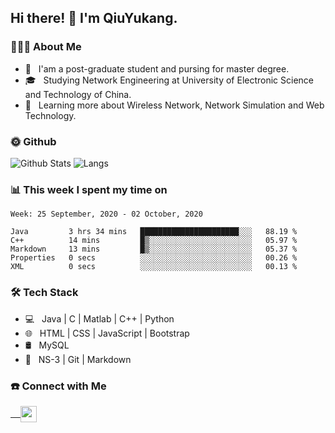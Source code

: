 <h2> Hi there! 👋 I'm QiuYukang.</h2>

<h3> 👨🏻‍💻 About Me </h3>

- 💼 &nbsp; I'am a post-graduate student and pursing for master degree.
- 🎓 &nbsp; Studying Network Engineering at University of Electronic Science and Technology of China.
- 🌱 &nbsp; Learning more about Wireless Network, Network Simulation and Web Technology.

<h3> 🌞 Github</h3>

![Github Stats](https://github-readme-stats-beta-lovat.vercel.app/api?username=QiuYukang&count_private=true&show_icons=true&hide=stars)
![Langs](https://github-readme-stats-beta-lovat.vercel.app/api/top-langs/?username=QiuYukang&count_private=true&layout=compact)

<h3> 📊 This week I spent my time on</h3>

<!--START_SECTION:waka-->
```text
Week: 25 September, 2020 - 02 October, 2020

Java         3 hrs 34 mins   ██████████████████████░░░   88.19 % 
C++          14 mins         █▒░░░░░░░░░░░░░░░░░░░░░░░   05.97 % 
Markdown     13 mins         █▒░░░░░░░░░░░░░░░░░░░░░░░   05.37 % 
Properties   0 secs          ░░░░░░░░░░░░░░░░░░░░░░░░░   00.26 % 
XML          0 secs          ░░░░░░░░░░░░░░░░░░░░░░░░░   00.13 % 
```
<!--END_SECTION:waka-->

<h3>🛠 Tech Stack</h3>

- 💻 &nbsp; Java | C | Matlab | C++ | Python
- 🌐 &nbsp; HTML | CSS | JavaScript | Bootstrap
- 🛢  &nbsp; MySQL
- 🔧 &nbsp; NS-3 | Git | Markdown

<h3> ☎️ Connect with Me </h3>

<a href="mailto:b612n@qq.com">
   &nbsp;  &nbsp;
  <img align="center" width="26px" src="https://github.com/TheDudeThatCode/TheDudeThatCode/blob/master/Assets/Gmail.svg" />
</a>
